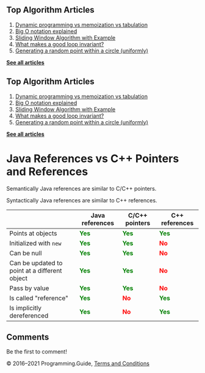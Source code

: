<span class="underline"></span>

<span class="underline"></span>

Top Algorithm Articles
----------------------

1.  [Dynamic programming vs memoization vs tabulation](dynamic-programming-vs-memoization-vs-tabulation.html)
2.  [Big O notation explained](big-o-notation-explained.html)
3.  [Sliding Window Algorithm with Example](sliding-window-example.html)
4.  [What makes a good loop invariant?](what-makes-a-good-loop-invariant.html)
5.  [Generating a random point within a circle (uniformly)](random-point-within-circle.html)

[**See all articles**](index.html)

<span class="underline"></span>

Top Algorithm Articles
----------------------

1.  [Dynamic programming vs memoization vs tabulation](dynamic-programming-vs-memoization-vs-tabulation.html)
2.  [Big O notation explained](big-o-notation-explained.html)
3.  [Sliding Window Algorithm with Example](sliding-window-example.html)
4.  [What makes a good loop invariant?](what-makes-a-good-loop-invariant.html)
5.  [Generating a random point within a circle (uniformly)](random-point-within-circle.html)

[**See all articles**](index.html)

Java References vs C++ Pointers and References
==============================================

Semantically Java references are similar to C/C++ pointers.

Syntactically Java references are similar to C++ references.

<table><thead><tr class="header"><th></th><th>Java references</th><th>C/C++ pointers</th><th>C++ references</th></tr></thead><tbody><tr class="odd"><td>Points at objects</td><td><span style="font-weight: bold; color: green">Yes</span></td><td><span style="font-weight: bold; color: green">Yes</span></td><td><span style="font-weight: bold; color: green">Yes</span></td></tr><tr class="even"><td>Initialized with <code>new</code></td><td><span style="font-weight: bold; color: green">Yes</span></td><td><span style="font-weight: bold; color: green">Yes</span></td><td><span style="font-weight: bold; color: red">No</span></td></tr><tr class="odd"><td>Can be null</td><td><span style="font-weight: bold; color: green">Yes</span></td><td><span style="font-weight: bold; color: green">Yes</span></td><td><span style="font-weight: bold; color: red">No</span></td></tr><tr class="even"><td>Can be updated to point at a different object</td><td><span style="font-weight: bold; color: green">Yes</span></td><td><span style="font-weight: bold; color: green">Yes</span></td><td><span style="font-weight: bold; color: red">No</span></td></tr><tr class="odd"><td>Pass by value</td><td><span style="font-weight: bold; color: green">Yes</span></td><td><span style="font-weight: bold; color: green">Yes</span></td><td><span style="font-weight: bold; color: red">No</span></td></tr><tr class="even"><td>Is called "reference"</td><td><span style="font-weight: bold; color: green">Yes</span></td><td><span style="font-weight: bold; color: red">No</span></td><td><span style="font-weight: bold; color: green">Yes</span></td></tr><tr class="odd"><td>Is implicitly dereferenced</td><td><span style="font-weight: bold; color: green">Yes</span></td><td><span style="font-weight: bold; color: red">No</span></td><td><span style="font-weight: bold; color: green">Yes</span></td></tr></tbody></table>

Comments
--------

Be the first to comment!

© 2016–2021 Programming.Guide, [Terms and Conditions](terms-and-conditions.html)
